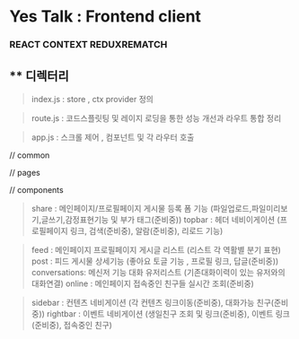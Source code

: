 # Yes Talk : Frontend client

### REACT CONTEXT REDUXREMATCH

## \*\* 디렉터리

> index.js : store , ctx provider 정의

> route.js : 코드스플릿팅 및 레이지 로딩을 통한 성능 개선과 라우트 통합 정리

> app.js : 스크롤 제어 , 컴포넌트 및 각 라우터 호출

// common

// pages

// components

> share : 메인페이지/프로필페이지 게시물 등록 폼 기능 (파일업로드,파일미리보기,글쓰기,감정표현기능 및 부가 태그(준비중))
> topbar : 헤더 네비이게이션 (프로필페이지 링크, 검색(준비중), 알람(준비중), 리로드 기능)

> feed : 메인페이지 프로필페이지 게시글 리스트 (리스트 각 역활별 분기 표현)
> post : 피드 게시물 상세기능 (좋아요 토글 기능 , 프로필 링크, 답글(준비중))
> conversations: 메신저 기능 대화 유저리스트 (기존대화이력이 있는 유저와의 대화연결)
> online : 메인페이지 접속중인 친구들 실시간 조회(준비중)

> sidebar : 컨텐츠 네비게이션 (각 컨텐츠 링크이동(준비중), 대화가능 친구(준비중))
> rightbar : 이벤트 네비게이션 (생일친구 조회 및 링크(준비중), 이벤트 링크(준비중), 접속중인 친구)
